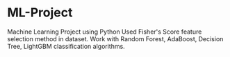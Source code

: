 # ML-Project
Machine Learning Project using Python
Used Fisher's Score feature selection method in dataset. Work with Random Forest, AdaBoost, Decision Tree, LightGBM classification algorithms.
